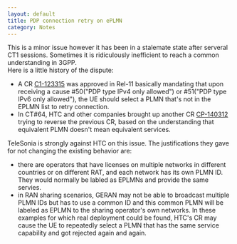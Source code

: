 ```yaml
---
layout: default
title: PDP connection retry on ePLMN
category: Notes 
---
```


This is a minor issue however it has been in a stalemate state after serveral
CT1 sessions. Sometimes it is ridiculously inefficient to reach a common
understanding in 3GPP.<br/>
Here is a little history of the dispute:<br/>
- A CR [C1-123315]() was approved in Rel-11 basically mandating that upon
receiving a cause #50("PDP type IPv4 only allowed") or #51("PDP type IPv6 only
allowed"), the UE should select a PLMN that's not in the EPLMN list to retry
connection.
- In CT#64, HTC and other companies brought up another CR [CP-140312]() trying to reverse the
previous CR, based on the understanding that equivalent PLMN doesn't mean
equivalent services.

TeleSonia is strongly against HTC on this issue. The justifications they gave
for not changing the existing behavior are:
- there are operators that have licenses on multiple networks in different
countries or on different RAT, and each network has its own PLMN ID. They would
normally be labled as EPLMNs and provide the same servies. 
- in RAN sharing scenarios, GERAN may not be able to broadcast multiple PLMN IDs
but has to use a common ID and this common PLMN will be labeled as EPLMN to the
sharing operator's own networks.
In these examples for which real deployment could be found, HTC's CR may cause
the UE to repeatedly select a PLMN that has the same service capability and got
rejected again and again.<br/> 

 


